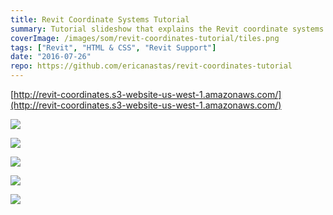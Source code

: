 ```yaml
---
title: Revit Coordinate Systems Tutorial
summary: Tutorial slideshow that explains the Revit coordinate systems and related commands
coverImage: /images/som/revit-coordinates-tutorial/tiles.png
tags: ["Revit", "HTML & CSS", "Revit Support"]
date: "2016-07-26"
repo: https://github.com/ericanastas/revit-coordinates-tutorial
---
```


[http://revit-coordinates.s3-website-us-west-1.amazonaws.com/](http://revit-coordinates.s3-website-us-west-1.amazonaws.com/)

![](/images/som/revit-coordinates-tutorial/1-internal-cords.png)

![](/images/som/revit-coordinates-tutorial/2-pbp.png)

![](/images/som/revit-coordinates-tutorial/3-relocate.png)

![](/images/som/revit-coordinates-tutorial/4-pbp-coords.png)

![](/images/som/revit-coordinates-tutorial/5-rtn.png)
